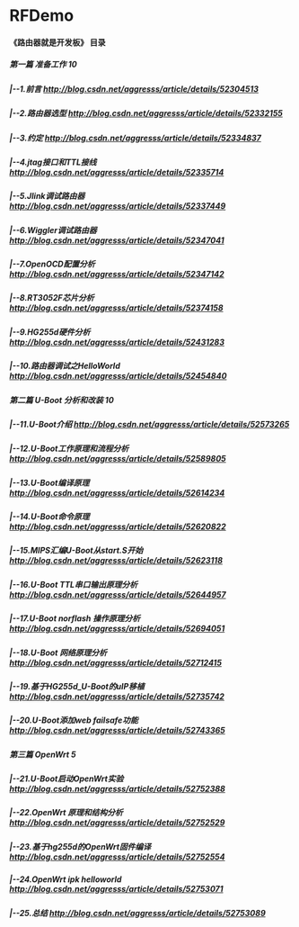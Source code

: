 # RFDemo
#### 《路由器就是开发板》 目录
##### 第一篇  准备工作 10
#####    |--1.前言    http://blog.csdn.net/aggresss/article/details/52304513
#####    |--2.路由器选型    http://blog.csdn.net/aggresss/article/details/52332155
#####    |--3.约定        http://blog.csdn.net/aggresss/article/details/52334837
#####    |--4.jtag接口和TTL接线    http://blog.csdn.net/aggresss/article/details/52335714
#####    |--5.Jlink调试路由器    http://blog.csdn.net/aggresss/article/details/52337449
#####    |--6.Wiggler调试路由器    http://blog.csdn.net/aggresss/article/details/52347041
#####    |--7.OpenOCD配置分析    http://blog.csdn.net/aggresss/article/details/52347142
#####    |--8.RT3052F芯片分析    http://blog.csdn.net/aggresss/article/details/52374158
#####    |--9.HG255d硬件分析    http://blog.csdn.net/aggresss/article/details/52431283
#####    |--10.路由器调试之HelloWorld    http://blog.csdn.net/aggresss/article/details/52454840
##### 第二篇 U-Boot 分析和改装 10
#####    |--11.U-Boot介绍    http://blog.csdn.net/aggresss/article/details/52573265
#####    |--12.U-Boot工作原理和流程分析    http://blog.csdn.net/aggresss/article/details/52589805
#####    |--13.U-Boot编译原理    http://blog.csdn.net/aggresss/article/details/52614234
#####    |--14.U-Boot命令原理    http://blog.csdn.net/aggresss/article/details/52620822
#####    |--15.MIPS汇编U-Boot从start.S开始    http://blog.csdn.net/aggresss/article/details/52623118
#####    |--16.U-Boot TTL串口输出原理分析    http://blog.csdn.net/aggresss/article/details/52644957
#####    |--17.U-Boot norflash 操作原理分析    http://blog.csdn.net/aggresss/article/details/52694051
#####    |--18.U-Boot 网络原理分析    http://blog.csdn.net/aggresss/article/details/52712415
#####    |--19.基于HG255d_U-Boot的uIP移植    http://blog.csdn.net/aggresss/article/details/52735742
#####    |--20.U-Boot添加web failsafe功能    http://blog.csdn.net/aggresss/article/details/52743365
##### 第三篇  OpenWrt  5
#####    |--21.U-Boot启动OpenWrt实验    http://blog.csdn.net/aggresss/article/details/52752388
#####    |--22.OpenWrt 原理和结构分析    http://blog.csdn.net/aggresss/article/details/52752529
#####    |--23.基于hg255d的OpenWrt固件编译    http://blog.csdn.net/aggresss/article/details/52752554
#####    |--24.OpenWrt ipk helloworld    http://blog.csdn.net/aggresss/article/details/52753071
#####   |--25.总结    http://blog.csdn.net/aggresss/article/details/52753089
